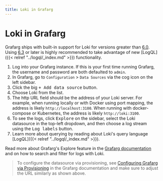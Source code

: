 ```yaml
---
title: Loki in Grafarg
---
```

# Loki in Grafarg

Grafarg ships with built-in support for Loki for versions greater than
[6.0](https://grafarg.com/grafarg/download/6.0.0). Using
[6.3](https://grafarg.com/grafarg/download/6.3.0) or later is highly
recommended to take advantage of new [LogQL]({{< relref "../logql/_index.md" >}}) functionality.

1. Log into your Grafarg instance. If this is your first time running
   Grafarg, the username and password are both defaulted to `admin`.
1. In Grafarg, go to `Configuration` > `Data Sources` via the cog icon on the
   left sidebar.
1. Click the big <kbd>+ Add data source</kbd> button.
1. Choose Loki from the list.
1. The http URL field should be the address of your Loki server. For example,
   when running locally or with Docker using port mapping, the address is
   likely `http://localhost:3100`. When running with docker-compose or
   Kubernetes, the address is likely `http://loki:3100`.
1. To see the logs, click <kbd>Explore</kbd> on the sidebar, select the Loki
   datasource in the top-left dropdown, and then choose a log stream using the
   <kbd>Log labels</kbd> button.
1. Learn more about querying by reading about Loki's query language [LogQL]({{< relref "../logql/_index.md" >}}).

Read more about Grafarg's Explore feature in the
[Grafarg documentation](http://docs.grafarg.org/features/explore) and on how to
search and filter for logs with Loki.

> To configure the datasource via provisioning, see [Configuring Grafarg via
> Provisioning](http://docs.grafarg.org/features/datasources/loki/#configure-the-datasource-with-provisioning)
> in the Grafarg documentation and make sure to adjust the URL similarly as
> shown above.
